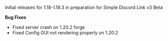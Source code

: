 Initial releases for 1.18-1.19.3 in preparation for Simple Discord Link v3 Beta

**Bug Fixes**

* Fixed server crash on 1.20.2 forge
* Fixed Config GUI not rendering properly on 1.20.2

